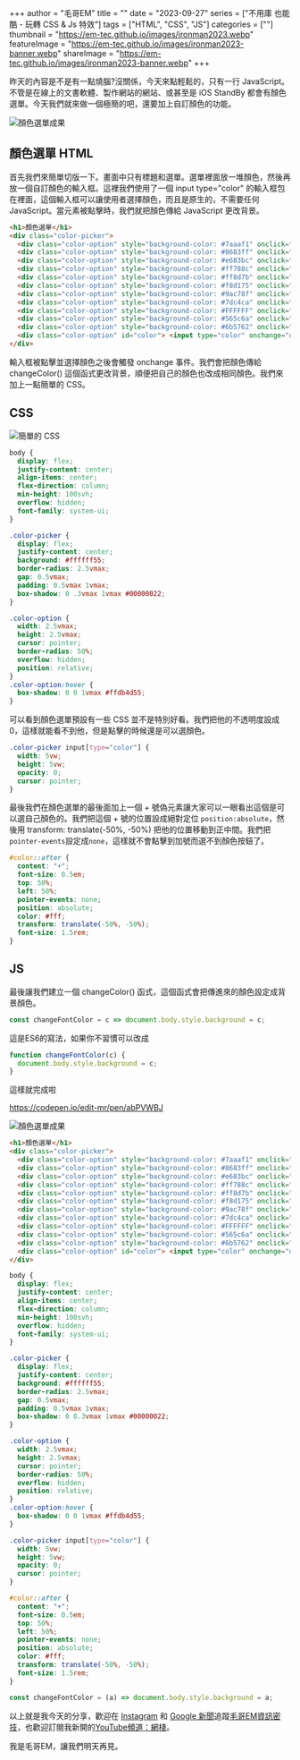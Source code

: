 +++
author = "毛哥EM"
title = ""
date = "2023-09-27"
series = ["不用庫 也能酷 - 玩轉 CSS & Js 特效"]
tags = ["HTML", "CSS", "JS"]
categories = [""]
thumbnail = "https://em-tec.github.io/images/ironman2023.webp"
featureImage = "https://em-tec.github.io/images/ironman2023-banner.webp"
shareImage = "https://em-tec.github.io/images/ironman2023-banner.webp"
+++

昨天的內容是不是有一點燒腦?沒關係，今天來點輕鬆的，只有一行 JavaScript。不管是在線上的文書軟體、製作網站的網站、或甚至是 iOS StandBy 都會有顏色選單。今天我們就來做一個極簡的吧，還要加上自訂顏色的功能。

<!--more-->

![顏色選單成果](https://em-tec.github.io/post/2023ironman-13/final.webp)

## 顏色選單 HTML

首先我們來簡單切版一下。畫面中只有標題和選單。選單裡面放一堆顏色，然後再放一個自訂顏色的輸入框。這裡我們使用了一個 input type="color" 的輸入框包在裡面，這個輸入框可以讓使用者選擇顏色，而且是原生的，不需要任何 JavaScript。當元素被點擊時，我們就把顏色傳給 JavaScript 更改背景。

```html
<h1>顏色選單</h1>
<div class="color-picker">
  <div class="color-option" style="background-color: #7aaaf1" onclick="changeColor('#7aaaf1')"></div>
  <div class="color-option" style="background-color: #8683ff" onclick="changeColor('#8683ff')"></div>
  <div class="color-option" style="background-color: #e683bc" onclick="changeColor('#e683bc')"></div>
  <div class="color-option" style="background-color: #ff788c" onclick="changeColor('#ff788c')"></div>
  <div class="color-option" style="background-color: #ff8d7b" onclick="changeColor('#ff8d7b')"></div>
  <div class="color-option" style="background-color: #f8d175" onclick="changeColor('#f8d175')"></div>
  <div class="color-option" style="background-color: #9ac78f" onclick="changeColor('#9ac78f')"></div>
  <div class="color-option" style="background-color: #7dc4ca" onclick="changeColor('#7dc4ca')"></div>
  <div class="color-option" style="background-color: #FFFFFF" onclick="changeColor('#FFFFFF')"></div>
  <div class="color-option" style="background-color: #565c6a" onclick="changeColor('#565c6a')"></div>
  <div class="color-option" style="background-color: #6b5762" onclick="changeColor('#6b5762')"></div>
  <div class="color-option" id="color"> <input type="color" onchange="document.getElementById('color').style.backgroundColor=this.value;changeColor(this.value)"></div>
</div>
```
輸入框被點擊並選擇顏色之後會觸發 onchange 事件。我們會把顏色傳給 changeColor() 這個函式更改背景，順便把自己的顏色也改成相同顏色。我們來加上一點簡單的 CSS。

## CSS

![簡單的 CSS](https://em-tec.github.io/post/2023ironman-13/button.webp)

```css
body {
  display: flex;
  justify-content: center;
  align-items: center;
  flex-direction: column;
  min-height: 100svh;
  overflow: hidden;
  font-family: system-ui;
}

.color-picker {
  display: flex;
  justify-content: center;
  background: #ffffff55;
  border-radius: 2.5vmax;
  gap: 0.5vmax;
  padding: 0.5vmax 1vmax;
  box-shadow: 0 .3vmax 1vmax #00000022;
}

.color-option {
  width: 2.5vmax;
  height: 2.5vmax;
  cursor: pointer;
  border-radius: 50%;
  overflow: hidden;
  position: relative;
}
.color-option:hover {
  box-shadow: 0 0 1vmax #ffdb4d55;
}
```

可以看到顏色選單預設有一些 CSS 並不是特別好看。我們把他的不透明度設成0，這樣就能看不到他，但是點擊的時候還是可以選顏色。

```css
.color-picker input[type="color"] {
  width: 5vw;
  height: 5vw;
  opacity: 0;
  cursor: pointer;
}
```

最後我們在顏色選單的最後面加上一個 + 號偽元素讓大家可以一眼看出這個是可以選自己顏色的。我們把這個 + 號的位置設成絕對定位 `position:absolute`，然後用 transform: translate(-50%, -50%) 把他的位置移動到正中間。我們把`pointer-events`設定成`none`，這樣就不會點擊到加號而選不到顏色按鈕了。

```css
#color::after {
  content: "+";
  font-size: 0.5em;
  top: 50%;
  left: 50%;
  pointer-events: none;
  position: absolute;
  color: #fff;
  transform: translate(-50%, -50%);
  font-size: 1.5rem;
}
```

## JS

最後讓我們建立一個 changeColor() 函式，這個函式會把傳進來的顏色設定成背景顏色。

```js
const changeFontColor = c => document.body.style.background = c;
```

這是ES6的寫法，如果你不習慣可以改成

```js
function changeFontColor(c) {
  document.body.style.background = c;
}
```

這樣就完成啦

https://codepen.io/edit-mr/pen/abPVWBJ

![顏色選單成果](https://em-tec.github.io/post/2023ironman-13/final.gif)

```html
<h1>顏色選單</h1>
<div class="color-picker">
  <div class="color-option" style="background-color: #7aaaf1" onclick="changeFontColor('#7aaaf1')"></div>
  <div class="color-option" style="background-color: #8683ff" onclick="changeFontColor('#8683ff')"></div>
  <div class="color-option" style="background-color: #e683bc" onclick="changeFontColor('#e683bc')"></div>
  <div class="color-option" style="background-color: #ff788c" onclick="changeFontColor('#ff788c')"></div>
  <div class="color-option" style="background-color: #ff8d7b" onclick="changeFontColor('#ff8d7b')"></div>
  <div class="color-option" style="background-color: #f8d175" onclick="changeFontColor('#f8d175')"></div>
  <div class="color-option" style="background-color: #9ac78f" onclick="changeFontColor('#9ac78f')"></div>
  <div class="color-option" style="background-color: #7dc4ca" onclick="changeFontColor('#7dc4ca')"></div>
  <div class="color-option" style="background-color: #FFFFFF" onclick="changeFontColor('#FFFFFF')"></div>
  <div class="color-option" style="background-color: #565c6a" onclick="changeFontColor('#565c6a')"></div>
  <div class="color-option" style="background-color: #6b5762" onclick="changeFontColor('#6b5762')"></div>
  <div class="color-option" id="color"> <input type="color" onchange="document.getElementById('color').style.backgroundColor=this.value;changeFontColor(this.value)"></div>
</div>
```
```css
body {
  display: flex;
  justify-content: center;
  align-items: center;
  flex-direction: column;
  min-height: 100svh;
  overflow: hidden;
  font-family: system-ui;
}

.color-picker {
  display: flex;
  justify-content: center;
  background: #ffffff55;
  border-radius: 2.5vmax;
  gap: 0.5vmax;
  padding: 0.5vmax 1vmax;
  box-shadow: 0 0.3vmax 1vmax #00000022;
}

.color-option {
  width: 2.5vmax;
  height: 2.5vmax;
  cursor: pointer;
  border-radius: 50%;
  overflow: hidden;
  position: relative;
}
.color-option:hover {
  box-shadow: 0 0 1vmax #ffdb4d55;
}

.color-picker input[type="color"] {
  width: 5vw;
  height: 5vw;
  opacity: 0;
  cursor: pointer;
}

#color::after {
  content: "+";
  font-size: 0.5em;
  top: 50%;
  left: 50%;
  pointer-events: none;
  position: absolute;
  color: #fff;
  transform: translate(-50%, -50%);
  font-size: 1.5rem;
}
```
```js
const changeFontColor = (a) => document.body.style.background = a;
```
以上就是我今天的分享，歡迎在 [Instagram](https://www.instagram.com/em.tec.blog) 和 [Google 新聞](https://news.google.com/publications/CAAqBwgKMKXLvgswsubVAw?ceid=TW:zh-Hant&oc=3)追蹤[毛哥EM資訊密技](https://em-tec.github.io/)，也歡迎訂閱我新開的[YouTube頻道：網棧](https://www.youtube.com/@webpallet)。

我是毛哥EM，讓我們明天再見。